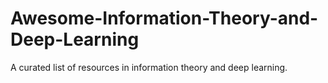 # Awesome-Information-Theory-and-Deep-Learning
A curated list of resources in information theory and deep learning.
